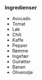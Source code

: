 ### Ingredienser
* Avocado
* Tomat
* Løk
* Chili
* Kaffe
* Pepper
* Rømme
* Ingefær
* Gulrøtter
* Banan
* Olivenolje
